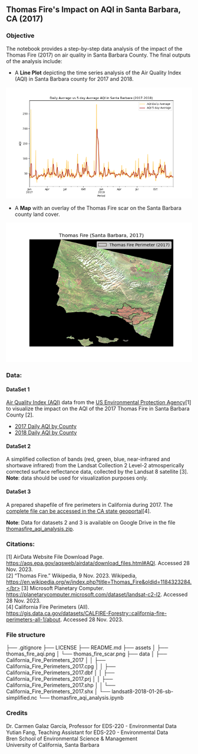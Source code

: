 ## Thomas Fire's Impact on AQI in Santa Barbara, CA (2017)

### Objective
The notebook provides a step-by-step data analysis of the impact of the Thomas Fire (2017) on air quality in Santa Barbara County.
The final outputs of the analysis include:

- A **Line Plot** depicting the time series analysis of the Air Quality Index (AQI) in Santa Barbara county for 2017 and 2018.</br>
<img src="assets/thomas_fire_aqi.png" width="600" />

- A **Map** with an overlay of the Thomas Fire scar on the Santa Barbara county land cover.</br>
<img src="assets/thomas_fire_scar.png" width="600" />

### Data:

#### DataSet 1
[Air Quality Index (AQI)](https://www.airnow.gov/aqi/aqi-basics/) data from the [US Environmental Protection Agency](https://www.epa.gov)[1] to visualize the impact on the AQI of the 2017 Thomas Fire in Santa Barbara County [2].
- [2017 Daily AQI by County](https://aqs.epa.gov/aqsweb/airdata/daily_aqi_by_county_2017.zip)</br>
- [2018 Daily AQI by County](https://aqs.epa.gov/aqsweb/airdata/daily_aqi_by_county_2018.zip)

#### DataSet 2
A simplified collection of bands (red, green, blue, near-infrared and shortwave infrared) from the Landsat Collection 2 Level-2 atmosperically corrected surface reflectance data, collected by the Landsat 8 satellite [3]. **Note**: data should be used for visualization purposes only. 

#### DataSet 3
A prepared shapefile of fire perimeters in California during 2017. 
The [complete file can be accessed in the CA state geoportal](https://gis.data.ca.gov/datasets/CALFIRE-Forestry::california-fire-perimeters-all-1/about)[4].

**Note**: Data for datasets 2 and 3 is available on Google Drive in the file [thomasfire_aqi_analysis.zip](https://drive.google.com/file/d/1lDBPBy9378Zcj1g9Huhe8F_WeP4LZ7CN/view?usp=sharing). 

### Citations:
[1] AirData Website File Download Page. https://aqs.epa.gov/aqsweb/airdata/download_files.html#AQI. Accessed 28 Nov. 2023.</br>
[2] “Thomas Fire.” Wikipedia, 9 Nov. 2023. Wikipedia, https://en.wikipedia.org/w/index.php?title=Thomas_Fire&oldid=1184323284.</br>
[3] Microsoft Planetary Computer. https://planetarycomputer.microsoft.com/dataset/landsat-c2-l2. Accessed 28 Nov. 2023.</br>
[4] California Fire Perimeters (All). https://gis.data.ca.gov/datasets/CALFIRE-Forestry::california-fire-perimeters-all-1/about. Accessed 28 Nov. 2023.

### File structure

├── .gitignore
├── LICENSE
├── README.md
├── assets
│   ├── thomas_fire_aqi.png
│   └── thomas_fire_scar.png
├── data
│   ├── California_Fire_Perimeters_2017
│   │   ├── California_Fire_Perimeters_2017.cpg
│   │   ├── California_Fire_Perimeters_2017.dbf
│   │   ├── California_Fire_Perimeters_2017.prj
│   │   ├── California_Fire_Perimeters_2017.shp
│   │   └── California_Fire_Perimeters_2017.shx
│   └── landsat8-2018-01-26-sb-simplified.nc
└── thomasfire_aqi_analysis.ipynb

### Credits
Dr. Carmen Galaz García, Professor for EDS-220 - Environmental Data</br>
Yutian Fang, Teaching Assistant for EDS-220 - Environmental Data</br>
Bren School of Environmental Science & Management</br>
University of California, Santa Barbara